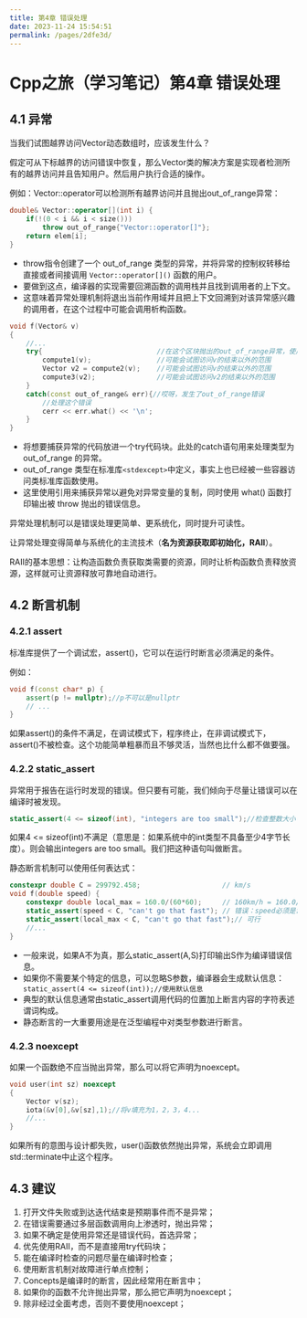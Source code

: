 ```yaml
---
title: 第4章 错误处理
date: 2023-11-24 15:54:51
permalink: /pages/2dfe3d/
---
```

# Cpp之旅（学习笔记）第4章 错误处理

## 4.1 异常

当我们试图越界访问Vector动态数组时，应该发生什么？

假定可从下标越界的访问错误中恢复，那么Vector类的解决方案是实现者检测所有的越界访问并且告知用户。然后用户执行合适的操作。

例如：Vector::operator[]()可以检测所有越界访问并且抛出out_of_range异常：

```CPP
double& Vector::operator[](int i) {
    if(!(0 < i && i < size()))
        throw out_of_range{"Vector::operator[]"};
    return elem[i];
}
```

- throw指令创建了一个 out_of_range 类型的异常，并将异常的控制权转移给直接或者间接调用 `Vector::operator[]()` 函数的用户。
- 要做到这点，编译器的实现需要回溯函数的调用栈并且找到调用者的上下文。
- 这意味着异常处理机制将退出当前作用域并且把上下文回溯到对该异常感兴趣的调用者，在这个过程中可能会调用析构函数。

```CPP
void f(Vector& v)
{
    //...
    try{							//在这个区块抛出的out_of_range异常，使用下方处理器处理
        compute1(v);				//可能会试图访问v的结束以外的范围
        Vector v2 = compute2(v);	//可能会试图访问v的结束以外的范围
        compute3(v2);				//可能会试图访问v2的结束以外的范围
    }
    catch(const out_of_range& err){//哎呀，发生了out_of_range错误
        //处理这个错误
        cerr << err.what() << '\n';
    }
}
```
 
- 将想要捕获异常的代码放进一个try代码块。此处的catch语句用来处理类型为 out_of_range 的异常。
- out_of_range 类型在标准库`<stdexcept>`中定义，事实上也已经被一些容器访问类标准库函数使用。
- 这里使用引用来捕获异常以避免对异常变量的复制，同时使用 what() 函数打印输出被 throw 抛出的错误信息。



异常处理机制可以是错误处理更简单、更系统化，同时提升可读性。

让异常处理变得简单与系统化的主流技术（**名为资源获取即初始化，RAII**）。

RAII的基本思想：让构造函数负责获取类需要的资源，同时让析构函数负责释放资源，这样就可让资源释放可靠地自动进行。

## 4.2 断言机制

### 4.2.1 assert

标准库提供了一个调试宏，assert()，它可以在运行时断言必须满足的条件。

例如：

```CPP
void f(const char* p) {
    assert(p != nullptr);//p不可以是nullptr
    // ...
}
```


如果assert()的条件不满足，在调试模式下，程序终止，在非调试模式下，assert()不被检查。这个功能简单粗暴而且不够灵活，当然也比什么都不做要强。

### 4.2.2 static_assert

异常用于报告在运行时发现的错误。但只要有可能，我们倾向于尽量让错误可以在编译时被发现。

```CPP
static_assert(4 <= sizeof(int), "integers are too small");//检查整数大小
```

如果4 <= sizeof(int)不满足（意思是：如果系统中的int类型不具备至少4字节长度）。则会输出integers are too small。我们把这种语句叫做断言。

静态断言机制可以使用任何表达式：

```CPP
constexpr double C = 299792.458;					// km/s
void f(double speed) {
    constexpr double local_max = 160.0/(60*60);		// 160km/h = 160.0/(60*60)km/s
    static_assert(speed < C, "can't go that fast");	// 错误：speed必须是常量
    static_assert(local_max < C, "can't go that fast");// 可行
    //...
}
```

- 一般来说，如果A不为真，那么static_assert(A,S)打印输出S作为编译错误信息。
- 如果你不需要某个特定的信息，可以忽略S参数，编译器会生成默认信息：`static_assert(4 <= sizeof(int));//使用默认信息`
- 典型的默认信息通常由static_assert调用代码的位置加上断言内容的字符表述谓词构成。
- 静态断言的一大重要用途是在泛型编程中对类型参数进行断言。

### 4.2.3  noexcept

如果一个函数绝不应当抛出异常，那么可以将它声明为noexcept。

```CPP
void user(int sz) noexcept
{
    Vector v(sz);
    iota(&v[0],&v[sz],1);//将v填充为1，2，3，4...
    //...
}
```

如果所有的意图与设计都失败，user()函数依然抛出异常，系统会立即调用std::terminate中止这个程序。



## 4.3 建议

1. 打开文件失败或到达迭代结束是预期事件而不是异常；
2. 在错误需要通过多层函数调用向上渗透时，抛出异常；
3. 如果不确定是使用异常还是错误代码，首选异常；
4. 优先使用RAII，而不是直接用try代码块；
5. 能在编译时检查的问题尽量在编译时检查；
6. 使用断言机制对故障进行单点控制；
7. Concepts是编译时的断言，因此经常用在断言中；
8. 如果你的函数不允许抛出异常，那么把它声明为noexcept；
9. 除非经过全面考虑，否则不要使用noexcept；